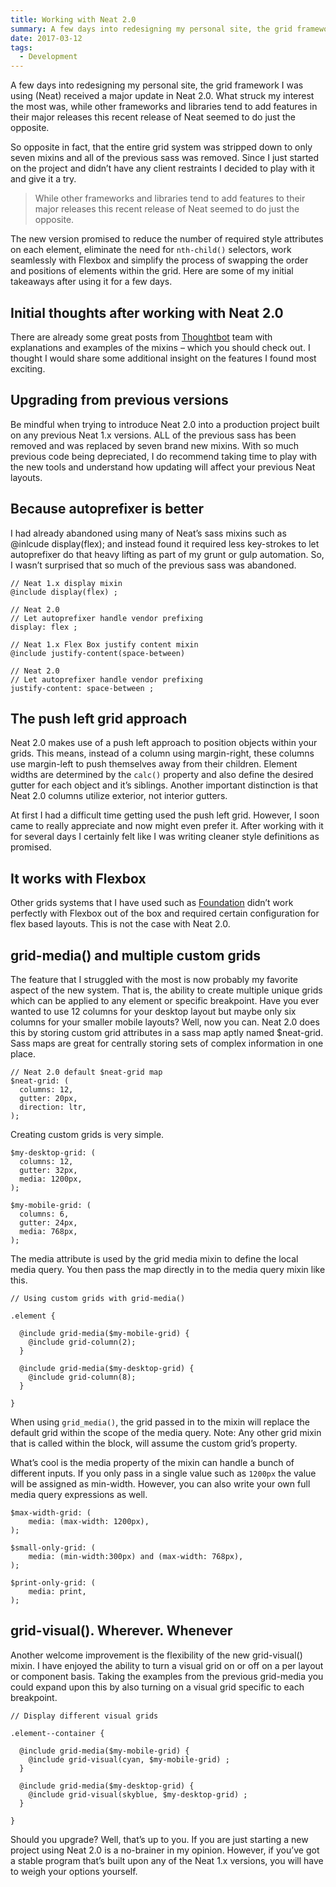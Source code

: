```yaml
---
title: Working with Neat 2.0
summary: A few days into redesigning my personal site, the grid framework I was using (Neat) received a major update.
date: 2017-03-12
tags:
  - Development
---
```


A few days into redesigning my personal site, the grid framework I was using (Neat) received a major update in Neat 2.0. What struck my interest the most was, while other frameworks and libraries tend to add features in their major releases this recent release of Neat seemed to do just the opposite.

So opposite in fact, that the entire grid system was stripped down to only seven mixins and all of the previous sass was removed. Since I just started on the project and didn’t have any client restraints I decided to play with it and give it a try.

> While other frameworks and libraries tend to add features to their major releases this recent release of Neat seemed to do just the opposite.

The new version promised to reduce the number of required style attributes on each element, eliminate the need for `nth-child()` selectors, work seamlessly with Flexbox and simplify the process of swapping the order and positions of elements within the grid. Here are some of my initial takeaways after using it for a few days.

## Initial thoughts after working with Neat 2.0

There are already some great posts from [Thoughtbot](https://thoughtbot.com) team with explanations and examples of the mixins – which you should check out. I thought I would share some additional insight on the features I found most exciting.

## Upgrading from previous versions

Be mindful when trying to introduce Neat 2.0 into a production project built on any previous Neat 1.x versions. ALL of the previous sass has been removed and was replaced by seven brand new mixins. With so much previous code being depreciated, I do recommend taking time to play with the new tools and understand how updating will affect your previous Neat layouts.

## Because autoprefixer is better

I had already abandoned using many of Neat’s sass mixins such as @inlcude display(flex); and instead found it required less key-strokes to let autoprefixer do that heavy lifting as part of my grunt or gulp automation. So, I wasn’t surprised that so much of the previous sass was abandoned.

```
// Neat 1.x display mixin
@include display(flex) ;

// Neat 2.0
// Let autoprefixer handle vendor prefixing
display: flex ;

// Neat 1.x Flex Box justify content mixin
@include justify-content(space-between)

// Neat 2.0
// Let autoprefixer handle vendor prefixing
justify-content: space-between ;
```

## The push left grid approach

Neat 2.0 makes use of a push left approach to position objects within your grids. This means, instead of a column using margin-right, these columns use margin-left to push themselves away from their children. Element widths are determined by the `calc()` property and also define the desired gutter for each object and it’s siblings. Another important distinction is that Neat 2.0 columns utilize exterior, not interior gutters.

At first I had a difficult time getting used the push left grid. However, I soon came to really appreciate and now might even prefer it. After working with it for several days I certainly felt like I was writing cleaner style definitions as promised.

## It works with Flexbox

Other grids systems that I have used such as [Foundation](http://foundation.zurb.com/sites/docs/flex-grid.html) didn’t work perfectly with Flexbox out of the box and required certain configuration for flex based layouts. This is not the case with Neat 2.0.

## grid-media() and multiple custom grids

The feature that I struggled with the most is now probably my favorite aspect of the new system. That is, the ability to create multiple unique grids which can be applied to any element or specific breakpoint. Have you ever wanted to use 12 columns for your desktop layout but maybe only six columns for your smaller mobile layouts? Well, now you can. Neat 2.0 does this by storing custom grid attributes in a sass map aptly named $neat-grid. Sass maps are great for centrally storing sets of complex information in one place.

```
// Neat 2.0 default $neat-grid map
$neat-grid: (
  columns: 12,
  gutter: 20px,
  direction: ltr,
);
```

Creating custom grids is very simple.

```
$my-desktop-grid: (
  columns: 12,
  gutter: 32px,
  media: 1200px,
);

$my-mobile-grid: (
  columns: 6,
  gutter: 24px,
  media: 768px,
);
```

The media attribute is used by the grid media mixin to define the local media query. You then pass the map directly in to the media query mixin like this.

```
// Using custom grids with grid-media()

.element {

  @include grid-media($my-mobile-grid) {
    @include grid-column(2);
  }

  @include grid-media($my-desktop-grid) {
    @include grid-column(8);
  }

}
```

When using `grid_media()`, the grid passed in to the mixin will replace the default grid within the scope of the media query. Note: Any other grid mixin that is called within the block, will assume the custom grid’s property.

What’s cool is the media property of the mixin can handle a bunch of different inputs. If you only pass in a single value such as `1200px` the value will be assigned as min-width. However, you can also write your own full media query expressions as well.

```
$max-width-grid: (
    media: (max-width: 1200px),
);

$small-only-grid: (
    media: (min-width:300px) and (max-width: 768px),
);

$print-only-grid: (
    media: print,
);
```

## grid-visual(). Wherever. Whenever

Another welcome improvement is the flexibility of the new grid-visual() mixin. I have enjoyed the ability to turn a visual grid on or off on a per layout or component basis. Taking the examples from the previous grid-media you could expand upon this by also turning on a visual grid specific to each breakpoint.

```
// Display different visual grids

.element--container {

  @include grid-media($my-mobile-grid) {
    @include grid-visual(cyan, $my-mobile-grid) ;
  }

  @include grid-media($my-desktop-grid) {
    @include grid-visual(skyblue, $my-desktop-grid) ;
  }

}
```

Should you upgrade? Well, that’s up to you. If you are just starting a new project using Neat 2.0 is a no-brainer in my opinion. However, if you’ve got a stable program that’s built upon any of the Neat 1.x versions, you will have to weigh your options yourself.

